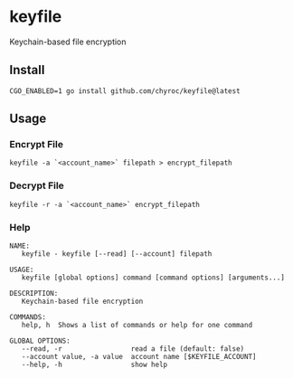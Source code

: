 # keyfile
Keychain-based file encryption

## Install

```shell
CGO_ENABLED=1 go install github.com/chyroc/keyfile@latest
```

## Usage

### Encrypt File

```shell
keyfile -a `<account_name>` filepath > encrypt_filepath
```

### Decrypt File

```shell
keyfile -r -a `<account_name>` encrypt_filepath
```

### Help

```shell
NAME:
   keyfile - keyfile [--read] [--account] filepath

USAGE:
   keyfile [global options] command [command options] [arguments...]

DESCRIPTION:
   Keychain-based file encryption

COMMANDS:
   help, h  Shows a list of commands or help for one command

GLOBAL OPTIONS:
   --read, -r                 read a file (default: false)
   --account value, -a value  account name [$KEYFILE_ACCOUNT]
   --help, -h                 show help
```
